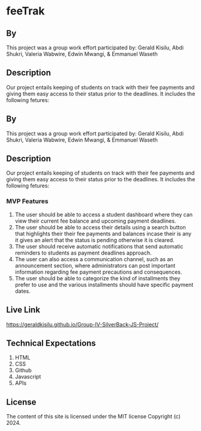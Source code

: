 # feeTrak

## By
This project was a group work effort participated by:
Gerald Kisilu,
Abdi Shukri,
Valeria Wabwire,
Edwin Mwangi, &
Emmanuel Waseth

## Description
Our project entails keeping of students on track with their fee payments and giving them easy access to their status prior to the deadlines. It includes the following fetures:

## By
This project was a group work effort participated by:
Gerald Kisilu,
Abdi Shukri,
Valeria Wabwire,
Edwin Mwangi, &
Emmanuel Waseth

## Description
Our project entails keeping of students on track with their fee payments and giving them easy access to their status prior to the deadlines. It includes the following fetures:
### MVP Features
1. The user should be able to access a student dashboard where they can view their current fee balance and upcoming payment deadlines.  
2. The user should be able to access their details using a search button that highlights their their fee payments and balances incase their is any it gives an alert that the status is pending otherwise it is cleared.
3. The user should receive automatic notifications that send automatic reminders to students as payment deadlines approach.
4. The user can also access a communication channel, such as an announcement section, where administrators can post important information regarding fee payment precautions and consequences.
5. The user should be able to categorize the kind of installments they prefer to use and the various installments should have specific payment dates.

## Live Link
https://geraldkisilu.github.io/Group-IV-SilverBack-JS-Project/

## Technical Expectations
1. HTML
2. CSS
3. Github
4. Javascript
5. APIs


## License
The content of this site is licensed under the MIT license Copyright (c) 2024.